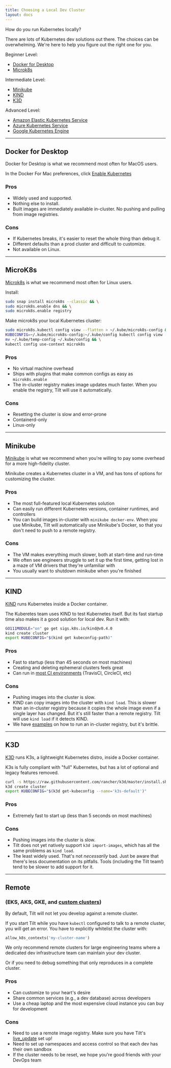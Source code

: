 ```yaml
---
title: Choosing a Local Dev Cluster
layout: docs
---
```


How do you run Kubernetes locally?

There are lots of Kubernetes dev solutions out there. The choices can be overwhelming.
We're here to help you figure out the right one for you.

Beginner Level:

- [Docker for Desktop](#docker-for-desktop)
- [Microk8s](#microk8s)

Intermediate Level:

- [Minikube](#minikube)
- [KIND](#kind)
- [K3D](#k3d)

Advanced Level:

- [Amazon Elastic Kubernetes Service](#remote)
- [Azure Kubernetes Service](#remote)
- [Google Kubernetes Engine](#remote)

---

## Docker for Desktop

Docker for Desktop is what we recommend most often for MacOS users.

In the Docker For Mac preferences, click
[Enable Kubernetes](https://docs.docker.com/docker-for-mac/#kubernetes)

### Pros

- Widely used and supported.
- Nothing else to install.
- Built images are immediately available in-cluster. No pushing and pulling from image registries.

### Cons

- If Kubernetes breaks, it's easier to reset the whole thing than debug it.
- Different defaults than a prod cluster and difficult to customize.
- Not available on Linux.

---

## MicroK8s

[Microk8s](https://microk8s.dev) is what we recommend most often for Linux users.

Install:

```bash
sudo snap install microk8s --classic && \
sudo microk8s.enable dns && \
sudo microk8s.enable registry
```

Make microk8s your local Kubernetes cluster:

```bash
sudo microk8s.kubectl config view --flatten > ~/.kube/microk8s-config && \
KUBECONFIG=~/.kube/microk8s-config:~/.kube/config kubectl config view --flatten > ~/.kube/temp-config && \
mv ~/.kube/temp-config ~/.kube/config && \
kubectl config use-context microk8s
```

### Pros

- No virtual machine overhead
- Ships with plugins that make common configs as easy as `microk8s.enable`
- The in-cluster registry makes image updates much faster. When you enable the registry, Tilt will use it automatically.

### Cons

- Resetting the cluster is slow and error-prone
- Containerd-only
- Linux-only

---

## Minikube

[Minikube](https://github.com/kubernetes/minikube) is what we recommend when
you're willing to pay some overhead for a more high-fidelity cluster.

Minikube creates a Kubernetes cluster in a VM, and has tons of options for
customizing the cluster.

### Pros

- The most full-featured local Kubernetes solution
- Can easily run different Kubernetes versions, container runtimes, and controllers
- You can build images in-cluster with `minikube docker-env`. When you use
Minikube, Tilt will automatically use Minikube's Docker, so that you don't need
to push to a remote registry.

### Cons

- The VM makes everything much slower, both at start-time and run-time
- We often see engineers struggle to set it up the first time, getting lost in a
  maze of VM drivers that they're unfamiliar with
- You usually want to shutdown minikube when you're finished

---

## KIND

[KIND](https://kind.sigs.k8s.io/) runs Kubernetes inside a Docker container.

The Kuberetes team uses KIND to test Kubernetes itself. But its fast startup
time also makes it a good solution for local dev. Run it with:

```bash
GO111MODULE="on" go get sigs.k8s.io/kind@v0.4.0
kind create cluster
export KUBECONFIG="$(kind get kubeconfig-path)"
```

### Pros

- Fast to startup (less than 45 seconds on most machines)
- Creating and deleting ephemeral clusters feels great
- Can run in [most CI environments](https://github.com/kind-ci/examples) (TravisCI, CircleCI, etc)

### Cons

- Pushing images into the cluster is slow.
- KIND can copy images into the cluster with `kind load`. This is slower than an
  in-cluster registry because it copies the whole image even if a single layer
  has changed. But it's still faster than a remote registry. Tilt will use `kind
  load` if it detects KIND.
- We have [examples](https://github.com/windmilleng/kind-local) on how to run an
  in-cluster registry, but it's brittle.

---

## K3D

[K3D](https://github.com/rancher/k3d) runs K3s, a lightweight Kubernetes distro, inside a Docker container.

K3s is fully compliant with "full" Kubernetes, but has a lot of optional and
legacy features removed.

```bash
curl -s https://raw.githubusercontent.com/rancher/k3d/master/install.sh | bash
k3d create cluster
export KUBECONFIG="$(k3d get-kubeconfig --name='k3s-default')"
```

### Pros

- Extremely fast to start up (less than 5 seconds on most machines)

### Cons

- Pushing images into the cluster is slow.
- Tilt does not yet natively support `k3d import-images`, which has all the same problems as `kind load`.
- The least widely used. That's not _necessarily_ bad. Just be aware that there's less documentation on its pitfalls. Tools (including the Tilt team!) tend to be slower to add support for it.

---

## Remote

### (EKS, AKS, GKE, and [custom clusters](https://medium.com/@cfatechblog/bare-metal-k8s-clustering-at-chick-fil-a-scale-7b0607bd3541))

By default, Tilt will not let you develop against a remote cluster.

If you start Tilt while you have `kubectl` configured to talk to a remote
cluster, you will get an error. You have to explicitly whitelist the cluster with:

```python
allow_k8s_contexts('my-cluster-name')
```

We only recommend remote clusters for large engineering teams where a
dedicated dev infrastructure team can maintain your dev cluster.

Or if you need to debug something that only reproduces in a complete cluster.

### Pros

- Can customize to your heart's desire
- Share common services (e.g., a dev database) across developers
- Use a cheap laptop and the most expensive cloud instance you can buy for development

### Cons

- Need to use a remote image registry. Make sure you have Tilt's [live_update](live_update_tutorial.html) set up!
- Need to set up namespaces and access control so that each dev has their own sandbox
- If the cluster needs to be reset, we hope you're good friends with your DevOps team






